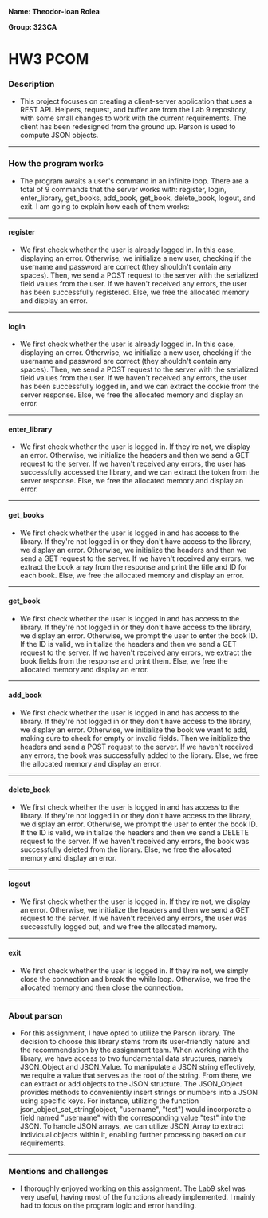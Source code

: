 **Name: Theodor-Ioan Rolea**

**Group: 323CA**

# HW3 PCOM

### Description
* This project focuses on creating a client-server application that uses a REST API.
Helpers, request, and buffer are from the Lab 9 repository, with some small changes
to work with the current requirements. The client has been redesigned from the ground up.
Parson is used to compute JSON objects.

***

### How the program works

* The program awaits a user's command in an infinite loop. There are a total of
9 commands that the server works with: register, login, enter_library, get_books,
add_book, get_book, delete_book, logout, and exit. I am going to explain how
each of them works:

***

#### register
* We first check whether the user is already logged in. In this case, displaying
an error. Otherwise, we initialize a new user, checking if the username and
password are correct (they shouldn't contain any spaces). Then, we send a POST
request to the server with the serialized field values from the user. If we haven't
received any errors, the user has been successfully registered. Else, we free
the allocated memory and display an error.

***

#### login
* We first check whether the user is already logged in. In this case, displaying
an error. Otherwise, we initialize a new user, checking if the username and
password are correct (they shouldn't contain any spaces). Then, we send a POST
request to the server with the serialized field values from the user. If we haven't
received any errors, the user has been successfully logged in, and we can extract the cookie from the server response. Else, we free
the allocated memory and display an error.

***

#### enter_library
* We first check whether the user is logged in. If they're not, we display an error. Otherwise, we initialize the headers and then we send a GET
request to the server. If we haven't received any errors, the user has successfully accessed the library, and we can extract the token from the server response. Else, we free the allocated memory and display an error.

***

#### get_books
* We first check whether the user is logged in and has access to the library. If they're not logged in or they don't have access to the library, we display an error. Otherwise, we initialize the headers and then we send a GET
request to the server. If we haven't received any errors, we extract the book array from the response and print the title and ID for each book. Else, we free the allocated memory and display an error.

***

#### get_book
* We first check whether the user is logged in and has access to the library. If they're not logged in or they don't have access to the library, we display an error. Otherwise, we prompt the user to enter the book ID. If the ID is valid, we initialize the headers and then we send a GET request to the server. If we haven't received any errors, we extract the book fields from the response and print them. Else, we free the allocated memory and display an error.

***

#### add_book
* We first check whether the user is logged in and has access to the library. If they're not logged in or they don't have access to the library, we display an error. Otherwise, we initialize the book we want to add, making sure to check
for empty or invalid fields. Then we initialize the headers and send a POST request to the server. If we haven't received any errors, the book was successfully added to the library. Else, we free the allocated memory and display an error.

***

#### delete_book
* We first check whether the user is logged in and has access to the library. If they're not logged in or they don't have access to the library, we display an error. Otherwise, we prompt the user to enter the book ID. If the ID is valid, we initialize the headers and then we send a DELETE request to the server. If we haven't received any errors, the book was successfully deleted from the library. Else, we free the allocated memory and display an error.

***

#### logout
* We first check whether the user is logged in. If they're not, we display an error. Otherwise, we initialize the headers and then we send a GET request to the server. If we haven't received any errors, the user was successfully logged out, and we free the allocated memory.

***

#### exit
* We first check whether the user is logged in. If they're not, we simply close the connection and break the while loop. Otherwise, we free the allocated memory and then close the connection.

***

### About parson

* For this assignment, I have opted to utilize the Parson library. The decision to choose this library stems from its user-friendly nature and the recommendation by the assignment team. When working with the library, we have access to two fundamental data structures, namely JSON_Object and JSON_Value. To manipulate a JSON string effectively, we require a value that serves as the root of the string. From there, we can extract or add objects to the JSON structure. The JSON_Object provides methods to conveniently insert strings or numbers into a JSON using specific keys. For instance, utilizing the function json_object_set_string(object, "username", "test") would incorporate a field named "username" with the corresponding value "test" into the JSON. To handle JSON arrays, we can utilize JSON_Array to extract individual objects within it, enabling further processing based on our requirements.

***

### Mentions and challenges
* I thoroughly enjoyed working on this assignment. The Lab9 skel was very useful, having most of the functions already implemented. I mainly had to focus on the program logic and error handling.